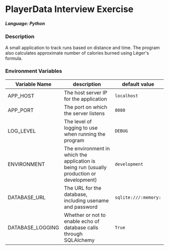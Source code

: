 # PlayerData Interview Exercise

##### Language: Python

### Description
A small application to track runs based on distance and time.
The program also calculates approximate number of calories burned using Léger's formula.

### Environment Variables
|Variable Name | description | default value |
|---|---|---|
|APP_HOST| The host server IP for the application | `localhost` |
|APP_PORT| The port on which the server listens |`8080`|
|LOG_LEVEL| The level of logging to use when running the program | `DEBUG` |
|ENVIRONMENT| The environment in which the application is being run (usually production or development) | `development` |
|DATABASE_URL| The URL for the database, including usename and password | `sqlite:///:memory:` |
|DATABASE_LOGGING| Whether or not to enable echo of database calls through SQLAlchemy | `True` |